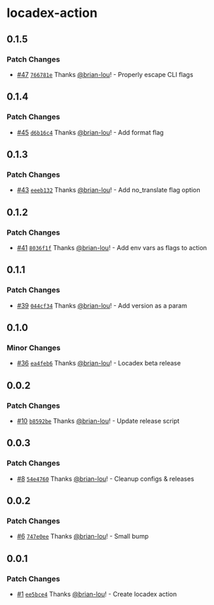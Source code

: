 # locadex-action

## 0.1.5

### Patch Changes

- [#47](https://github.com/generaltranslation/locadex/pull/47) [`766781e`](https://github.com/generaltranslation/locadex/commit/766781e1d88b9a38cd59d6c6cab64689846a45fe) Thanks [@brian-lou](https://github.com/brian-lou)! - Properly escape CLI flags

## 0.1.4

### Patch Changes

- [#45](https://github.com/generaltranslation/locadex/pull/45) [`d6b16c4`](https://github.com/generaltranslation/locadex/commit/d6b16c41948636ab27c30926bed4797dd4c40d2b) Thanks [@brian-lou](https://github.com/brian-lou)! - Add format flag

## 0.1.3

### Patch Changes

- [#43](https://github.com/generaltranslation/locadex/pull/43) [`eeeb132`](https://github.com/generaltranslation/locadex/commit/eeeb13272dab559102329cb9f5599f9c4cbfaae0) Thanks [@brian-lou](https://github.com/brian-lou)! - Add no_translate flag option

## 0.1.2

### Patch Changes

- [#41](https://github.com/generaltranslation/locadex/pull/41) [`8036f1f`](https://github.com/generaltranslation/locadex/commit/8036f1ff2ce4c9585d7403ba938c46db0b85d6e2) Thanks [@brian-lou](https://github.com/brian-lou)! - Add env vars as flags to action

## 0.1.1

### Patch Changes

- [#39](https://github.com/generaltranslation/locadex/pull/39) [`044cf34`](https://github.com/generaltranslation/locadex/commit/044cf34d95996173143c75e9353a575ed9f7a394) Thanks [@brian-lou](https://github.com/brian-lou)! - Add version as a param

## 0.1.0

### Minor Changes

- [#36](https://github.com/generaltranslation/locadex/pull/36) [`ea4feb6`](https://github.com/generaltranslation/locadex/commit/ea4feb69992a48ea7500ff7ab65981a5f00b47a2) Thanks [@brian-lou](https://github.com/brian-lou)! - Locadex beta release

## 0.0.2

### Patch Changes

- [#10](https://github.com/generaltranslation/locadex/pull/10) [`b8592be`](https://github.com/generaltranslation/locadex/commit/b8592bea5c142b200273c73b63800fad15e349cc) Thanks [@brian-lou](https://github.com/brian-lou)! - Update release script

## 0.0.3

### Patch Changes

- [#8](https://github.com/generaltranslation/locadex/pull/8) [`54e4760`](https://github.com/generaltranslation/locadex/commit/54e47600ac7b156c2c4d74668fefaaf40ae056b6) Thanks [@brian-lou](https://github.com/brian-lou)! - Cleanup configs & releases

## 0.0.2

### Patch Changes

- [#6](https://github.com/generaltranslation/locadex/pull/6) [`747e0ee`](https://github.com/generaltranslation/locadex/commit/747e0ee80fed9941fd19ef8ca0b04fe14b02f264) Thanks [@brian-lou](https://github.com/brian-lou)! - Small bump

## 0.0.1

### Patch Changes

- [#1](https://github.com/generaltranslation/locadex/pull/1) [`ee5bce4`](https://github.com/generaltranslation/locadex/commit/ee5bce4b6c4b87cd6c245b06681ff98c9ef6798b) Thanks [@brian-lou](https://github.com/brian-lou)! - Create locadex action
